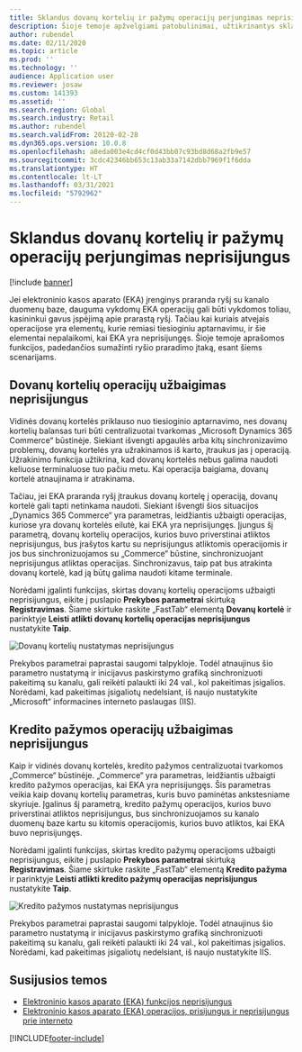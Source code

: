 ```yaml
---
title: Sklandus dovanų kortelių ir pažymų operacijų perjungimas neprisijungus
description: Šioje temoje apžvelgiami patobulinimai, užtikrinantys sklandų tam tikrų mokėjimo tipų perjungimą neprisijungus.
author: rubendel
ms.date: 02/11/2020
ms.topic: article
ms.prod: ''
ms.technology: ''
audience: Application user
ms.reviewer: josaw
ms.custom: 141393
ms.assetid: ''
ms.search.region: Global
ms.search.industry: Retail
ms.author: rubendel
ms.search.validFrom: 20120-02-28
ms.dyn365.ops.version: 10.0.8
ms.openlocfilehash: a8eda003e4cd4cf0d43bb07c93bd8d68a2fb9e57
ms.sourcegitcommit: 3cdc42346bb653c13ab33a7142dbb7969f1f6dda
ms.translationtype: HT
ms.contentlocale: lt-LT
ms.lasthandoff: 03/31/2021
ms.locfileid: "5792962"
---
```

# <a name="seamless-offline-switch-for-gift-card-and-credit-memo-operations"></a>Sklandus dovanų kortelių ir pažymų operacijų perjungimas neprisijungus

[!include [banner](../includes/banner.md)]

Jei elektroninio kasos aparato (EKA) įrenginys praranda ryšį su kanalo duomenų baze, dauguma vykdomų EKA operacijų gali būti vykdomos toliau, kasininkui gavus įspėjimą apie prarastą ryšį. Tačiau kai kuriais atvejais operacijose yra elementų, kurie remiasi tiesioginiu aptarnavimu, ir šie elementai nepalaikomi, kai EKA yra neprisijungęs. Šioje temoje aprašomos funkcijos, padedančios sumažinti ryšio praradimo įtaką, esant šiems scenarijams.

## <a name="completing-gift-card-transactions-in-offline-mode"></a>Dovanų kortelių operacijų užbaigimas neprisijungus

Vidinės dovanų kortelės priklauso nuo tiesioginio aptarnavimo, nes dovanų kortelių balansas turi būti centralizuotai tvarkomas „Microsoft Dynamics 365 Commerce“ būstinėje. Siekiant išvengti apgaulės arba kitų sinchronizavimo problemų, dovanų kortelės yra užrakinamos iš karto, įtraukus jas į operaciją. Užrakinimo funkcija užtikrina, kad dovanų kortelės nebus galima naudoti keliuose terminaluose tuo pačiu metu. Kai operacija baigiama, dovanų kortelė atnaujinama ir atrakinama.

Tačiau, jei EKA praranda ryšį įtraukus dovanų kortelę į operaciją, dovanų kortelė gali tapti netinkama naudoti. Siekiant išvengti šios situacijos „Dynamics 365 Commerce“ yra parametras, leidžiantis užbaigti operacijas, kuriose yra dovanų kortelės eilutė, kai EKA yra neprisijungęs. Įjungus šį parametrą, dovanų kortelių operacijos, kurios buvo priverstinai atliktos neprisijungus, bus įrašytos kartu su neprisijungus atliktomis operacijomis ir jos bus sinchronizuojamos su „Commerce“ būstine, sinchronizuojant neprisijungus atliktas operacijas. Sinchronizavus, taip pat bus atrakinta dovanų kortelė, kad ją būtų galima naudoti kitame terminale.

Norėdami įgalinti funkcijas, skirtas dovanų kortelių operacijoms užbaigti neprisijungus, eikite į puslapio **Prekybos parametrai** skirtuką **Registravimas**. Šiame skirtuke raskite „FastTab“ elementą **Dovanų kortelė** ir parinktyje **Leisti atlikti dovanų kortelių operacijas neprisijungus** nustatykite **Taip**.

![Dovanų kortelių nustatymas neprisijungus](../media/gift.png)

Prekybos parametrai paprastai saugomi talpykloje. Todėl atnaujinus šio parametro nustatymą ir inicijavus paskirstymo grafiką sinchronizuoti pakeitimą su kanalu, gali reikėti palaukti iki 24 val., kol pakeitimas įsigalios. Norėdami, kad pakeitimas įsigaliotų nedelsiant, iš naujo nustatykite „Microsoft“ informacines interneto paslaugas (IIS).

## <a name="completing-credit-memo-transactions-in-offline-mode"></a>Kredito pažymos operacijų užbaigimas neprisijungus

Kaip ir vidinės dovanų kortelės, kredito pažymos centralizuotai tvarkomos „Commerce“ būstinėje. „Commerce“ yra parametras, leidžiantis užbaigti kredito pažymos operacijas, kai EKA yra neprisijungęs. Šis parametras veikia kaip dovanų kortelių parametras, kuris buvo paminėtas ankstesniame skyriuje. Įgalinus šį parametrą, kredito pažymų operacijos, kurios buvo priverstinai atliktos neprisijungus, bus sinchronizuojamos su kanalo duomenų baze kartu su kitomis operacijomis, kurios buvo atliktos, kai EKA buvo neprisijungęs.

Norėdami įgalinti funkcijas, skirtas kredito pažymų operacijoms užbaigti neprisijungus, eikite į puslapio **Prekybos parametrai** skirtuką **Registravimas**. Šiame skirtuke raskite „FastTab“ elementą **Kredito pažyma** ir parinktyje **Leisti atlikti kredito pažymų operacijas neprisijungus** nustatykite **Taip**.

![Kredito pažymos nustatymas neprisijungus](../media/creditmemo.png)

Prekybos parametrai paprastai saugomi talpykloje. Todėl atnaujinus šio parametro nustatymą ir inicijavus paskirstymo grafiką sinchronizuoti pakeitimą su kanalu, gali reikėti palaukti iki 24 val., kol pakeitimas įsigalios. Norėdami, kad pakeitimas įsigaliotų nedelsiant, iš naujo nustatykite IIS.

## <a name="related-topics"></a>Susijusios temos

- [Elektroninio kasos aparato (EKA) funkcijos neprisijungus](https://docs.microsoft.com/dynamics365/retail/pos-offline-functionality)
- [Elektroninio kasos aparato (EKA) operacijos, prisijungus ir neprisijungus prie interneto](https://docs.microsoft.com/dynamics365/retail/pos-operations)


[!INCLUDE[footer-include](../../includes/footer-banner.md)]